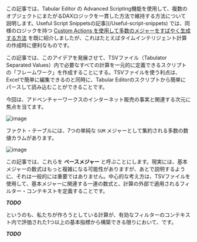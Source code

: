 ﻿
この記事では、Tabular Editor の Advanced Scripting機能を使用して、複数のオブジェクトにまたがるDAXロジックを一貫した方法で維持する方法について説明します。Useful Script Snippetsの記事](/Useful-script-snippets) では、同様のロジックを持つ [Custom Actions を使用して多数のメジャーをすばやく生成する方法](/Useful-script-snippets#generate-timeintelligence-measures) を既に紹介しましたが、これはたとえばタイムインテリジェント計算の作成時に便利なものです。

この記事では、このアイデアを発展させて、TSVファイル（Tabulator Separated Values）内で必要なすべての計算を一元的に定義できるスクリプトの「フレームワーク」を作成することにする。TSVファイルを使う利点は、Excelで簡単に編集できるのと同時に、Tabular Editorのスクリプトから簡単にパースして読み込むことができることです。

今回は、アドベンチャーワークスのインターネット販売の事実と関連する次元に焦点を当てます。

![image](https://user-images.githubusercontent.com/8976200/44193845-85cd5d80-a134-11e8-8f39-2da1380fdc63.png)

ファクト・テーブルには、7つの単純な `SUM` メジャーとして集約される多数の数値カラムがあります。

![image](https://user-images.githubusercontent.com/8976200/44196409-270be200-a13c-11e8-9994-0a8f2fa19e1a.png)

この記事では、これらを **ベースメジャー** と呼ぶことにします。現実には、基本メジャーの数式はもっと複雑になる可能性がありますが、あとで説明するように、それは一般的には重要ではありません。中心的な考え方は、TSVファイルを使用して、基本メジャーに関連する一連の数式と、計算の外部で適用されるフィルター・コンテキストを定義することです。

***TODO***

というのも、私たちが作ろうとしている計算が、有効なフィルターのコンテキスト内で評価された1つ以上の基本指標から構築できる限りにおいて、です。

***TODO***
